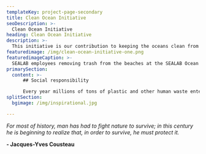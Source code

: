 ```yaml
---
templateKey: project-page-secondary
title: Clean Ocean Initiative
seoDescription: >-
  Clean Ocean Initiative
heading: Clean Ocean Initiative
description: >-
  This initiative is our contribution to keeping the oceans clean from plastic and other human waste.
featuredimage: /img/clean-ocean-initiative-one.png
featuredimageCaption: >-
  SEALAB employees removing trash from the beaches at the SEALAB Ocean Space Center situated on Gjæsingen island off the Norwegian coast.
primarySection:
  content: >-
      ## Social responsibility

      Every year millions of tons of plastic and other human waste enter the oceans. This waste has a negative impact on a high number of marine species, threatening their survival. As a company that is also in part dependent on the ocean, SEALAB has a corporate social responsibility to help mitigate the danger of a polluted ocean space. To combat the alarming rate at which foreign elements enter the oceans SEALAB, inspired by the project *The Ocean Cleanup*, is contributing to keeping the oceans healthy by cleaning beaches and removing plastic waste wherever we find it.
splitSection:
  bgimage: /img/inspirational.jpg

---
```


*For most of history, man has had to fight nature to survive; in this century he is beginning to realize that, in order to survive, he must protect it.*

<strong id="quote-author">- Jacques-Yves Cousteau</strong>